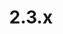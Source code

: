 ---
# metadata #
title: "2.3.x"
description: "Pachyderm version 2.3.x"
date:
# taxonomy #
tags: ["2.3.x"]
series:
seriesPart:
alias: "/latest/"
---